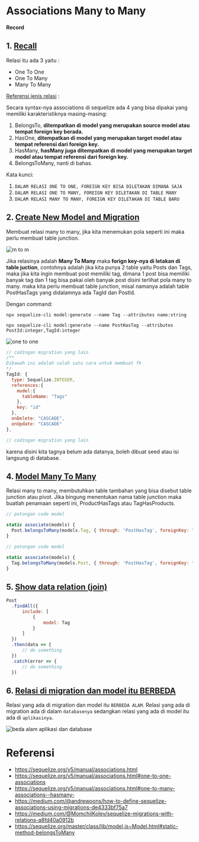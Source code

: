 # Associations Many to Many

**Record**

## 1. [Recall](https://sequelize.org/v5/manual/associations.html)
Relasi itu ada 3 yaitu :
- One To One
- One To Many
- Many To Many

[Referensi jenis relasi](https://database.guide/the-3-types-of-relationships-in-database-design/) :

Secara syntax-nya associations di sequelize ada 4 yang bisa dipakai yang memiliki karakteristiknya masing-masing:
1. BelongsTo, **ditempatkan di model yang merupakan source model atau tempat foreign key berada.**
2. HasOne, **ditempatkan di model yang merupakan target model atau tempat referensi dari foreign key.**
3. HasMany, **hasMany juga ditempatkan di model yang merupakan target model atau tempat referensi dari foreign key.**
4. BelongsToMany, nanti di bahas.

Kata kunci:
1. `DALAM RELASI ONE TO ONE, FOREIGN KEY BISA DILETAKAN DIMANA SAJA`
2. `DALAM RELASI ONE TO MANY, FOREIGN KEY DILETAKAN DI TABLE MANY`
3. `DALAM RELASI MANY TO MANY, FOREIGN KEY DILETAKAN DI TABLE BARU`

## 2. [Create New Model and Migration](https://sequelize.org/master/manual/migrations.html#migration-skeleton)

Membuat relasi many to many, jika kita menemukan pola seperti ini maka perlu membuat table junction.

![m to m](./images/mtomv4.png)

Jika relasinya adalah **Many To Many** maka **forign key-nya di letakan di table juction**, contohnya adalah jika kita punya 2 table yaitu Posts dan Tags, maka jika kita ingin membuat post memiliki tag, dimana 1 post bisa memiliki banyak tag dan 1 tag bisa pakai oleh banyak post disini terlihat pola many to many. maka kita perlu membuat table junction, misal namanya adalah table PostHasTags yang didalamnya ada TagId dan PostId.

Dengan command: 

```npx sequelize-cli model:generate --name Tag --attributes name:string```

```npx sequelize-cli model:generate --name PostHasTag --attributes PostId:integer,TagId:integer```

![one to one](./images/mtomv5.png)

```js
// codingan migration yang lain
/**
Dibawah ini adalah salah satu cara untuk membuat fk
*/
TagId: {
  type: Sequelize.INTEGER,
  references:{
    model:{
      tableName: "Tags"
    },
    key: "id"
  },
  onDelete: "CASCADE",
  onUpdate: "CASCADE"
},

// codingan migration yang lain
```

karena disini kita tagnya belum ada datanya, boleh dibuat seed atau isi langsung di database.

## 4. [Model Many To Many](https://sequelize.org/v5/manual/associations.html#belongs-to-many-associations)
Relasi many to many, membutuhkan table tambahan yang bisa disebut table junction atau pivot. Jika bingung menentukan nama table junction maka buatlah penamaan seperti ini, ProductHasTags atau TagHasProducts. 

```js
// potongan code model

static associate(models) {
  Post.belongsToMany(models.Tag, { through: 'PostHasTag', foreignKey: "PostId" });
}

```

```js
// potongan code model

static associate(models) {
  Tag.belongsToMany(models.Post, { through: 'PostHasTag', foreignKey: "TagId" });
}

```

## 5. [Show data relation (join)](https://sequelize.org/v5/manual/querying.html#relations---associations)
```js
Post
  .findAll({
      include: [
          { 
              model: Tag
          }
      ]
  })
  .then(data => {
      // do something
  })
  .catch(error => {
      // do something
  })
```

## 6. [Relasi di migration dan model itu BERBEDA](https://sequelize.org/v5/manual/associations.html)

Relasi yang ada di migration dan model itu `BERBEDA ALAM`. Relasi yang ada di migration ada di dalam `databasenya` sedangkan relasi yang ada di model itu ada di `aplikasinya`.

![beda alam aplikasi dan database](./images/Screenshot_8.png)


# Referensi 
- https://sequelize.org/v5/manual/associations.html
- https://sequelize.org/v5/manual/associations.html#one-to-one-associations
- https://sequelize.org/v5/manual/associations.html#one-to-many-associations--hasmany-
- https://medium.com/@andrewoons/how-to-define-sequelize-associations-using-migrations-de4333bf75a7
- https://medium.com/@MomchilKolev/sequelize-migrations-with-relations-a8fd40a0912b
- https://sequelize.org/master/class/lib/model.js~Model.html#static-method-belongsToMany
